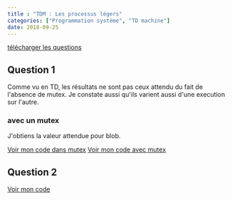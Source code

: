 ```yaml
---
title : "TDM : Les processus légers"
categories: ["Programmation système", "TD machine"]
date: 2018-09-25
---
```

[télécharger les questions](./files/tdm5.pdf)

## Question 1

Comme vu en TD, les résultats ne sont pas ceux attendu du fait de l'absence de
mutex. Je constate aussi qu'ils varient aussi d'une execution sur l'autre.

### avec un mutex

J'obtiens la valeur attendue pour blob.

[Voir mon code dans mutex](./src/td5/q1.c)
[Voir mon code avec mutex](./src/td5/q1_mutex.c)

## Question 2

[Voir mon code](./src/td5/q2.c)
